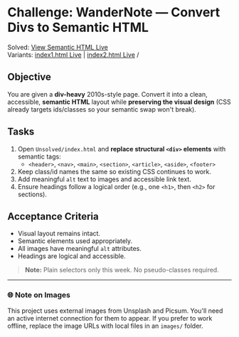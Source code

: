 # Challenge: WanderNote — Convert Divs to Semantic HTML

Solved: <a href="https://raw.githack.com/KenVermillionJr/1-2-Semantic-HTML/refs/heads/main/Solution/index0.html">View Semantic HTML Live</a> \
Variants:  <a href="https://raw.githack.com/KenVermillionJr/1-2-Semantic-HTML/refs/heads/main/Solution/index1.html">index1.html Live</a> | <a href="https://raw.githack.com/KenVermillionJr/1-2-Semantic-HTML/refs/heads/main/Solution/index2.html">index2.html Live</a>  /

## Objective
You are given a **div-heavy** 2010s-style page. Convert it into a clean, accessible, **semantic HTML** layout
while **preserving the visual design** (CSS already targets ids/classes so your semantic swap won't break).

## Tasks
1. Open `Unsolved/index.html` and **replace structural `<div>` elements** with semantic tags:
   - `<header>`, `<nav>`, `<main>`, `<section>`, `<article>`, `<aside>`, `<footer>`
2. Keep class/id names the same so existing CSS continues to work.
3. Add meaningful `alt` text to images and accessible link text.
4. Ensure headings follow a logical order (e.g., one `<h1>`, then `<h2>` for sections).

## Acceptance Criteria
- Visual layout remains intact.
- Semantic elements used appropriately.
- All images have meaningful `alt` attributes.
- Headings are logical and accessible.

> **Note:** Plain selectors only this week. No pseudo-classes required.


---

### 🌐 Note on Images
This project uses external images from Unsplash and Picsum.
You'll need an active internet connection for them to appear.
If you prefer to work offline, replace the image URLs with local files in an `images/` folder.
